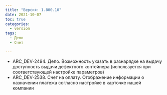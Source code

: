 ```yaml
---
title: "Версия: 1.800.10"
date: 2021-10-07
toc: true
categories:
  - version
tags:
  - Депо
  - Счет

---
```


-   ARC_DEV-2494. Депо. Возможность указать в разнарядке на выдачу доступность выдачи дефектного контейнера (используется при соответствующей настройке параметров)
-   ARC_DEV-2538. Счет на оплату. Отображение информации о назначении платежа согласно настройке в карточке нашей компании
